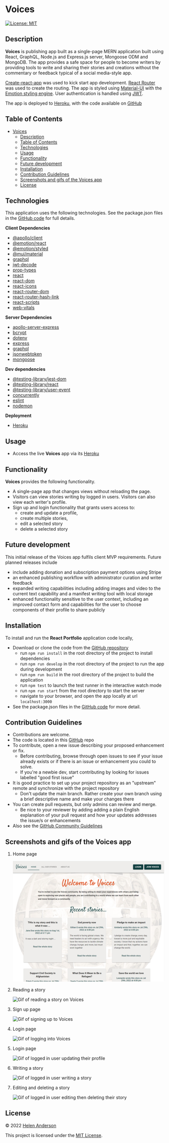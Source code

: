 # Voices
[![License: MIT](https://img.shields.io/badge/License-MIT-yellow.svg)](https://opensource.org/licenses/MIT)

## Description

**Voices** is publishing app built as a single-page MERN application built using React, GraphQL, Node.js and Express.js server, Mongoose ODM and MongoDB. The app provides a safe space for people to become writers by providing tools to write and sharing their stories and creations without the commentary or feedback typical of a social media-style app. 

[Create-react-app](https://github.com/facebook/create-react-app) was used to kick start app development. [React Router](https://www.npmjs.com/package/react-router-dom) was used to create the routing. The app is styled using [Material-UI](https://mui.com/) with the [Emotion styling engine](https://emotion.sh/docs/introduction). User authentication is handled using [JWT](https://jwt.io/).

The app is deployed to [Heroku](TODO), with the code available on [GitHub](https://github.com/grace-anderson/voices)


## Table of Contents

- [Voices](#voices)
  - [Description](#description)
  - [Table of Contents](#table-of-contents)
  - [Technologies](#technologies)
  - [Usage](#usage)
  - [Functionality](#functionality)
  - [Future development](#future-development)
  - [Installation](#installation)
  - [Contribution Guidelines](#contribution-guidelines)
  - [Screenshots and gifs of the Voices app](#screenshots-and-gifs-of-the-voices-app)
  - [License](#license)


## Technologies

This application uses the following technologies. See the package.json files in the [GitHub code](https://github.com/grace-anderson/voices) for full details.

**Client Dependencies**
* [@apollo/client](https://www.npmjs.com/package/@apollo/client)
* [@emotion/react](https://www.npmjs.com/package/@emotion/react)
* [@emotion/styled](https://www.npmjs.com/package/@emotion/styled)
* [@mui/material](https://www.npmjs.com/package/@mui/material)
* [graphql](https://www.npmjs.com/package/graphql)
* [jwt-decode](https://www.npmjs.com/package/jwt-decode)
* [prop-types](https://www.npmjs.com/package/prop-types)
* [react](https://www.npmjs.com/package/react)
* [react-dom](https://www.npmjs.com/package/react-dom)
* [react-icons](https://www.npmjs.com/package/react-icons)
* [react-router-dom](https://www.npmjs.com/package/react-router-dom)
* [react-router-hash-link](https://www.npmjs.com/package/react-router-hash-link)
* [react-scripts](https://www.npmjs.com/package/react-scripts)
* [web-vitals](https://www.npmjs.com/package/web-vitals)

**Server Dependencies**
* [apollo-server-express](https://www.npmjs.com/package/apollo-server-express)
* [bcrypt](https://www.npmjs.com/package/bcrypt)
* [dotenv](https://www.npmjs.com/package/dotenv)
* [express](https://www.npmjs.com/package/express)
* [graphql](https://www.npmjs.com/package/graphql)
* [jsonwebtoken](https://www.npmjs.com/package/jsonwebtoken)
* [mongoose](https://www.npmjs.com/package/mongoose)

**Dev dependencies**
* [@testing-library/jest-dom](https://www.npmjs.com/package/@testing-library/jest-dom)
* [@testing-library/react](https://www.npmjs.com/package/@testing-library/react)
* [@testing-library/user-event](https://www.npmjs.com/package/@testing-library/user-event)
* [concurrently](https://www.npmjs.com/package/concurrently)
* [eslint](https://www.npmjs.com/package/eslint)
* [nodemon](https://www.npmjs.com/package/nodemon)

**Deployment**
* [Heroku](https://www.heroku.com/)

## Usage

* Access the live **Voices** app via its [Heroku](TODO)

## Functionality

**Voices** provides the following functionality.
* A single-page app that changes views without reloading the page.
* Visitors can view stories writing by logged in users. Visitors can also view each writer's profile.
* Sign up and login functionality that grants users access to:
  * create and update a profile,
  * create multiple stories,
  * edit a selected story
  * delete a selected story

## Future development

This initial release of the Voices app fulfils client MVP requirements. Future planned releases include
* include adding donation and subscription payment options using Stripe
* an enhanced publishing workflow with administrator curation and writer feedback
* expanded writing capabilities including adding images and video to the current text capability and a manifest writing tool with local storage
* enhanced functionality sensitive to the user context, including an improved contact form and capabilities for the user to choose components of their profile to share publicly 

## Installation

To install and run the **React Portfolio** application code locally,
* Download or clone the code from the [GitHub repository](https://github.com/grace-anderson/react-portfolio)
  * run ``npm run install`` in the root directory of the project to install dependencies
  * run ``npm run develop`` in the root directory of the project to run the app during development
  * run ``npm run build`` in the root directory of the project to build the application
  * run ``npm test`` to launch the test runner in the interactive watch mode
  * run ``npm run start`` from the root directory to start the server
  * navigate to your browser, and open the app locally at url ``localhost:3000``
* See the package.json files in the [GitHub code](https://github.com/grace-anderson/voices) for more detail.

## Contribution Guidelines

* Contributions are welcome.
* The code is located in this [GitHub](https://github.com/grace-anderson/react-portfolio) repo
* To contribute, open a new issue describing your proposed enhancement or fix.
  * Before contributing, browse through open issues to see if your issue already exists or if there is an issue or enhancement you could to solve. 
  * If you're a newbie dev, start contributing by looking for issues labelled "good first issue"
* It is good practice to set up your project repository as an "upstream" remote and synchronize with the project repository
  * Don't update the main branch. Rather create your own branch using a brief descriptive name and make your changes there
* You can create pull requests, but only admins can review and merge.
  * Be nice to your reviewer by adding adding a plain English explanation of your pull request and how your updates addresses the issue/s or enhancements  
* Also see the [GitHub Community Guidelines](https://docs.github.com/en/site-policy/github-terms/github-community-guidelines)

## Screenshots and gifs of the Voices app

1. Home page
   
   ![Screenshot of Voices homepage](/client/src/components/utils/img/home.png)

2. Reading a story
   
   ![Gif of reading a story on Voices](/client/src/components/utils/img/read-story.gif)

3. Sign up page

    ![Gif of signing up to Voices](/client/src/components/utils/img/signup.gif)

4. Login page

    ![Gif of logging into Voices](/client/src/components/utils/img/login.gif)

5. Login page

    ![Gif of logged in user updating their profile](/client/src/components/utils/img/create-profile.gif)

6. Writing a story

    ![Gif of logged in user writing a story](/client/src/components/utils/img/write-a-story.gif)

7. Editing and deleting a story

    ![Gif of logged in user editing then deleting their story](/client/src/components/utils/img/edit-delete-story.gif)

## License

© 2022 [Helen Anderson](https://github.com/grace-anderson) 

This project is licensed under the [MIT License](https://opensource.org/licenses/MIT).


